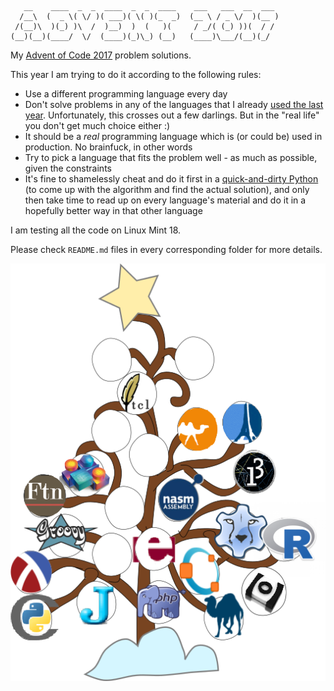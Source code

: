 ```
   __    ____  _  _  ____  _  _  ____    ___   ___  __  ___
  /__\  (  _ \( \/ )( ___)( \( )(_  _)  (__ \ / _ \/  )(__ )
 /(__)\  )(_) )\  /  )__)  )  (   )(     / _/( (_) ))(  / /
(__)(__)(____/  \/  (____)(_)\_) (__)   (____)\___/(__)(_/  
```
My [Advent of Code 2017](http://adventofcode.com/2017) problem solutions.

This year I am trying to do it according to the following rules:

* Use a different programming language every day
* Don't solve problems in any of the languages that I already [used the last year](https://github.com/rshest/advent-2016). Unfortunately, this crosses out a few darlings. But in the "real life" you don't get much choice either :)
* It should be a _real_ programming language which is (or could be) used in production. No brainfuck, in other words
* Try to pick a language that fits the problem well - as much as possible, given the constraints
* It's fine to shamelessly cheat and do it first in a [quick-and-dirty Python](all-python-unplugged.ipynb) (to come up with the algorithm and find the actual solution), and only then take time to read up on every language's material and do it in a hopefully better way in that other language


I am testing all the code on Linux Mint 18.

Please check `README.md` files in every corresponding folder for more details.

![](./tree.png)
